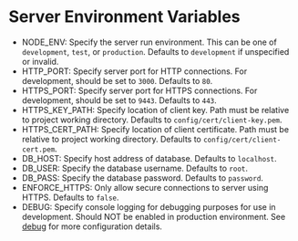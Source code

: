 # Server Environment Variables
- NODE_ENV:
    Specify the server run environment. This can be one of `development`, `test`, or `production`. Defaults to `development` if unspecified or invalid.
- HTTP_PORT:
    Specify server port for HTTP connections. For development, should be set to `3000`. Defaults to `80`.
- HTTPS_PORT:
    Specify server port for HTTPS connections. For development, should be set to `9443`. Defaults to `443`.
- HTTPS_KEY_PATH:
    Specify location of client key. Path must be relative to project working directory. Defaults to `config/cert/client-key.pem`.
- HTTPS_CERT_PATH:
    Specify location of client certificate. Path must be relative to project working directory. Defaults to `config/cert/client-cert.pem`.
- DB_HOST:
    Specify host address of database. Defaults to `localhost`.
- DB_USER:
    Specify the database username. Defaults to `root`.
- DB_PASS:
    Specify the database password. Defaults to `password`.
- ENFORCE_HTTPS:
    Only allow secure connections to server using HTTPS. Defaults to `false`.
- DEBUG:
    Specify console logging for debugging purposes for use in development. Should NOT be enabled in production environment. See [debug](https://www.npmjs.com/package/debug) for more configuration details.